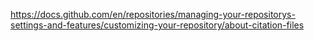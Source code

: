 https://docs.github.com/en/repositories/managing-your-repositorys-settings-and-features/customizing-your-repository/about-citation-files
